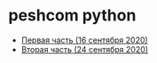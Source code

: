 peshcom python 
===

- [Первая часть (16 сентября 2020)](16_09_2020/README.md)
- [Вторая часть (24 сентября 2020)](24_09_2020/README.md)